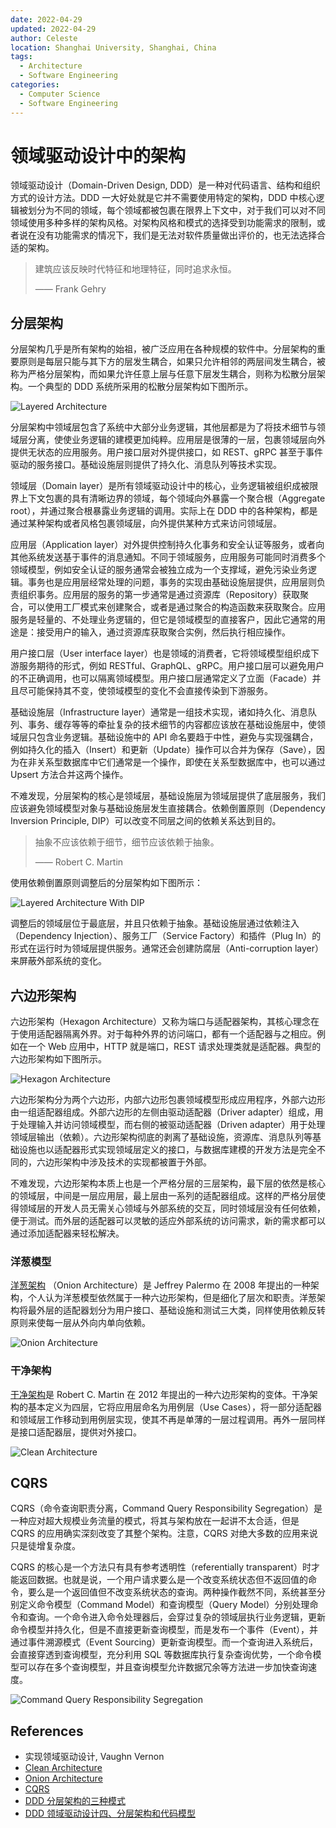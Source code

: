 ```yaml
---
date: 2022-04-29
updated: 2022-04-29
author: Celeste
location: Shanghai University, Shanghai, China
tags:
  - Architecture
  - Software Engineering
categories:
  - Computer Science
  - Software Engineering
---
```


# 领域驱动设计中的架构

领域驱动设计（Domain-Driven Design, DDD）是一种对代码语言、结构和组织方式的设计方法。DDD 一大好处就是它并不需要使用特定的架构，DDD 中核心逻辑被划分为不同的领域，每个领域都被包裹在限界上下文中，对于我们可以对不同领域使用多种多样的架构风格。对架构风格和模式的选择受到功能需求的限制，或者说在没有功能需求的情况下，我们是无法对软件质量做出评价的，也无法选择合适的架构。

> 建筑应该反映时代特征和地理特征，同时追求永恒。
>
> —— Frank Gehry

## 分层架构

分层架构几乎是所有架构的始祖，被广泛应用在各种规模的软件中。分层架构的重要原则是每层只能与其下方的层发生耦合，如果只允许相邻的两层间发生耦合，被称为严格分层架构，而如果允许任意上层与任意下层发生耦合，则称为松散分层架构。一个典型的 DDD 系统所采用的松散分层架构如下图所示。

![Layered Architecture](./assets/layered-architecture.jpg)

分层架构中领域层包含了系统中大部分业务逻辑，其他层都是为了将技术细节与领域层分离，使使业务逻辑的建模更加纯粹。应用层是很薄的一层，包裹领域层向外提供无状态的应用服务。用户接口层对外提供接口，如 REST、gRPC 甚至于事件驱动的服务接口。基础设施层则提供了持久化、消息队列等技术实现。

领域层（Domain layer）是所有领域驱动设计中的核心，业务逻辑被组织成被限界上下文包裹的具有清晰边界的领域，每个领域向外暴露一个聚合根（Aggregate root），并通过聚合根暴露业务逻辑的调用。实际上在 DDD 中的各种架构，都是通过某种架构或者风格包裹领域层，向外提供某种方式来访问领域层。

应用层（Application layer）对外提供控制持久化事务和安全认证等服务，或者向其他系统发送基于事件的消息通知。不同于领域服务，应用服务可能同时消费多个领域模型，例如安全认证的服务通常会被独立成为一个支撑域，避免污染业务逻辑。事务也是应用层经常处理的问题，事务的实现由基础设施层提供，应用层则负责组织事务。应用层的服务的第一步通常是通过资源库（Repository）获取聚合，可以使用工厂模式来创建聚合，或者是通过聚合的构造函数来获取聚合。应用服务是轻量的、不处理业务逻辑的，但它是领域模型的直接客户，因此它通常的用途是：接受用户的输入，通过资源库获取聚合实例，然后执行相应操作。

用户接口层（User interface layer）也是领域的消费者，它将领域模型组织成下游服务期待的形式，例如 RESTful、GraphQL、gRPC。用户接口层可以避免用户的不正确调用，也可以隔离领域模型。用户接口层通常定义了立面（Facade）并且尽可能保持其不变，使领域模型的变化不会直接传染到下游服务。

基础设施层（Infrastructure layer）通常是一组技术实现，诸如持久化、消息队列、事务、缓存等等的牵扯复杂的技术细节的内容都应该放在基础设施层中，使领域层只包含业务逻辑。基础设施中的 API 命名要趋于中性，避免与实现强耦合，例如持久化的插入（Insert）和更新（Update）操作可以合并为保存（Save），因为在非关系型数据库中它们通常是一个操作，即使在关系型数据库中，也可以通过 Upsert 方法合并这两个操作。

不难发现，分层架构的核心是领域层，基础设施层为领域层提供了底层服务，我们应该避免领域模型对象与基础设施层发生直接耦合。依赖倒置原则（Dependency Inversion Principle, DIP）可以改变不同层之间的依赖关系达到目的。

> 抽象不应该依赖于细节，细节应该依赖于抽象。
>
> —— Robert C. Martin

使用依赖倒置原则调整后的分层架构如下图所示：

![Layered Architecture With DIP](./assets/layered-architecture-dip.jpg)

调整后的领域层位于最底层，并且只依赖于抽象。基础设施层通过依赖注入（Dependency Injection）、服务工厂（Service Factory）和插件（Plug In）的形式在运行时为领域层提供服务。通常还会创建防腐层（Anti-corruption layer）来屏蔽外部系统的变化。

## 六边形架构

六边形架构（Hexagon Architecture）又称为端口与适配器架构，其核心理念在于使用适配器隔离外界。对于每种外界的访问端口，都有一个适配器与之相应。例如在一个 Web 应用中，HTTP 就是端口，REST 请求处理类就是适配器。典型的六边形架构如下图所示。

![Hexagon Architecture](./assets/hexagon-architecture.jpg)

六边形架构分为两个六边形，内部六边形包裹领域模型形成应用程序，外部六边形由一组适配器组成。外部六边形的左侧由驱动适配器（Driver adapter）组成，用于处理输入并访问领域模型，而右侧的被驱动适配器（Driven adapter）用于处理领域层输出（依赖）。六边形架构彻底的剥离了基础设施，资源库、消息队列等基础设施也以适配器形式实现领域层定义的接口，与数据库建模的开发方法是完全不同的，六边形架构中涉及技术的实现都被置于外部。

不难发现，六边形架构本质上也是一个严格分层的三层架构，最下层的依然是核心的领域层，中间是一层应用层，最上层由一系列的适配器组成。这样的严格分层使得领域层的开发人员无需关心领域与外部系统的交互，同时领域层没有任何依赖，便于测试。而外层的适配器可以灵敏的适应外部系统的访问需求，新的需求都可以通过添加适配器来轻松解决。

### 洋葱模型

[洋葱架构](https://jeffreypalermo.com/2008/07/the-onion-architecture-part-1/)
（Onion Architecture）是 Jeffrey Palermo 在 2008 年提出的一种架构，个人认为洋葱模型依然属于一种六边形架构，但是细化了层次和职责。洋葱架构将最外层的适配器划分为用户接口、基础设施和测试三大类，同样使用依赖反转原则来使每一层从外向内单向依赖。

![Onion Architecture](./assets/onion-architure.png)

### 干净架构

[干净架构](https://blog.cleancoder.com/uncle-bob/2012/08/13/the-clean-architecture.html)是 Robert C. Martin 在 2012 年提出的一种六边形架构的变体。干净架构的基本定义为四层，它将应用层命名为用例层（Use Cases），将一部分适配器和领域层工作移动到用例层实现，使其不再是单薄的一层过程调用。再外一层同样是接口适配器层，提供对外接口。

![Clean Architecture](./assets/clean-architecture.jpg)

## CQRS

CQRS（命令查询职责分离，Command Query Responsibility Segregation）是一种应对超大规模业务流量的模式，将其与架构放在一起讲不太合适，但是 CQRS 的应用确实深刻改变了其整个架构。注意，CQRS 对绝大多数的应用来说只是徒增复杂度。

CQRS 的核心是一个方法只有具有参考透明性（referentially transparent）时才能返回数据。也就是说，一个用户请求要么是一个改变系统状态但不返回值的命令，要么是一个返回值但不改变系统状态的查询。两种操作截然不同，系统甚至分别定义命令模型（Command Model）和查询模型（Query Model）分别处理命令和查询。一个命令进入命令处理器后，会穿过复杂的领域层执行业务逻辑，更新命令模型并持久化，但是不直接更新查询模型，而是发布一个事件（Event），并通过事件溯源模式（Event Sourcing）更新查询模型。而一个查询进入系统后，会直接穿透到查询模型，充分利用 SQL 等数据库执行复杂查询优势，一个命令模型可以存在多个查询模型，并且查询模型允许数据冗余等方法进一步加快查询速度。

![Command Query Responsibility Segregation](./assets/cqrs.jpg)

## References

- 实现领域驱动设计, Vaughn Vernon
- [Clean Architecture](https://blog.cleancoder.com/uncle-bob/2012/08/13/the-clean-architecture.html)
- [Onion Architecture](https://jeffreypalermo.com/2008/07/the-onion-architecture-part-1/)
- [CQRS](https://martinfowler.com/bliki/CQRS.html)
- [DDD 分层架构的三种模式](https://www.jianshu.com/p/a775836c7e25)
- [DDD 领域驱动设计四、分层架构和代码模型](https://blog.csdn.net/w1lgy/article/details/111566243)
